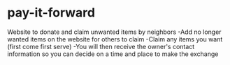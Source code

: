 # pay-it-forward
Website to donate and claim unwanted items by neighbors
-Add no longer wanted items on the website for others to claim
-Claim any items you want (first come first serve)
-You will then receive the owner's contact information so you can decide on a time and place to make the exchange
